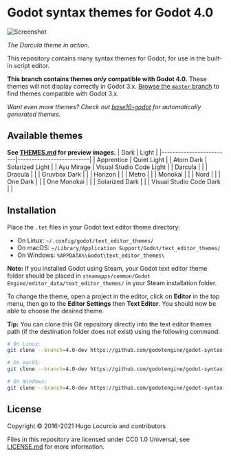 # Godot syntax themes for Godot 4.0

![Screenshot](https://archive.hugo.pro/.public/godot-syntax-themes.png)

*The Darcula theme in action.*

This repository contains many syntax themes for Godot, for use in the built-in
script editor.

**This branch contains themes *only* compatible with Godot 4.0.**
These themes will not display correctly in Godot 3.x.
[Browse the `master` branch](https://github.com/godotengine/godot-syntax-themes/tree/master)
to find themes compatible with Godot 3.x.

*Want even more themes? Check out
[base16-godot](https://github.com/Calinou/base16-godot) for automatically
generated themes.*

## Available themes

**See [THEMES.md](/THEMES.md) for preview images.**
| Dark                    | Light                    |
|-------------------------|--------------------------|
| Apprentice              | Quiet Light              |
| Atom Dark               | Solarized Light          |
| Ayu Mirage              | Visual Studio Code Light |
| Darcula                 |                          |
| Dracula                 |                          |
| Gruvbox Dark            |                          |
| Horizon                 |                          |
| Metro                   |                          |
| Monokai                 |                          |
| Nord                    |                          |
| One Dark                |                          |
| One Monokai             |                          |
| Solarized Dark          |                          |
| Visual Studio Code Dark |                          |

## Installation

Place the `.tet` files in your Godot text editor theme directory:

- On Linux: `~/.config/godot/text_editor_themes/`
- On macOS: `~/Library/Application Support/Godot/text_editor_themes/`
- On Windows: `%APPDATA%\Godot\text_editor_themes\`

**Note:** If you installed Godot using Steam, your Godot text editor theme
folder should be placed in `steamapps/common/Godot Engine/editor_data/text_editor_themes/`
in your Steam installation folder.

To change the theme, open a project in the editor, click on **Editor** in the
top menu, then go to the **Editor Settings** then **Text Editor**. You should
now be able to choose the desired theme.

**Tip:** You can clone this Git repository directly into the text editor themes
path (if the destination folder does not exist) using the following command:

```bash
# On Linux:
git clone --branch=4.0-dev https://github.com/godotengine/godot-syntax-themes.git ~/.config/godot/text_editor_themes

# On macOS:
git clone --branch=4.0-dev https://github.com/godotengine/godot-syntax-themes.git "~/Library/Application Support/Godot/text_editor_themes"

# On Windows:
git clone --branch=4.0-dev https://github.com/godotengine/godot-syntax-themes.git "%APPDATA%\Godot\text_editor_themes"
```

## License

Copyright © 2016-2021 Hugo Locurcio and contributors

Files in this repository are licensed under CC0 1.0 Universal,
see [LICENSE.md](/LICENSE.md) for more information.
